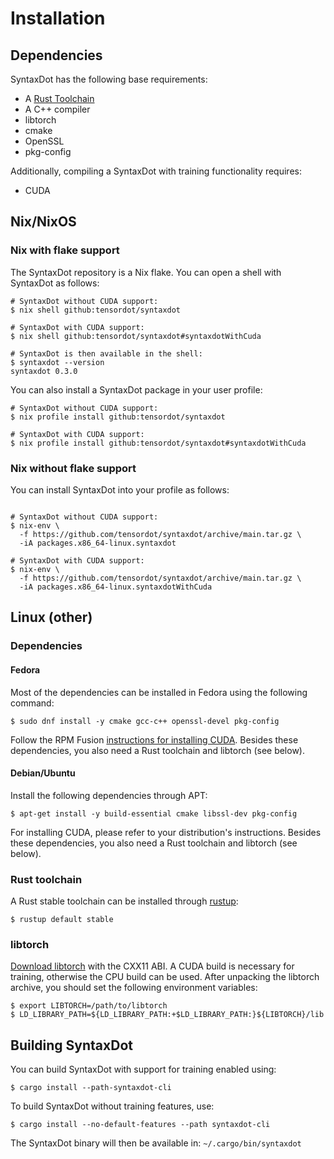 # Installation

## Dependencies

SyntaxDot has the following base requirements:

* A [Rust Toolchain](https://rustup.rs/)
* A C++ compiler
* libtorch
* cmake
* OpenSSL
* pkg-config

Additionally, compiling a SyntaxDot with training functionality requires:

* CUDA

## Nix/NixOS

### Nix with flake support

The SyntaxDot repository is a Nix flake. You can open a shell with SyntaxDot
as follows:

```shell
# SyntaxDot without CUDA support:
$ nix shell github:tensordot/syntaxdot

# SyntaxDot with CUDA support:
$ nix shell github:tensordot/syntaxdot#syntaxdotWithCuda 

# SyntaxDot is then available in the shell:
$ syntaxdot --version 
syntaxdot 0.3.0
```

You can also install a SyntaxDot package in your user profile:

```shell
# SyntaxDot without CUDA support:
$ nix profile install github:tensordot/syntaxdot

# SyntaxDot with CUDA support:
$ nix profile install github:tensordot/syntaxdot#syntaxdotWithCuda
```

### Nix without flake support

You can install SyntaxDot into your profile as follows:

```shell

# SyntaxDot without CUDA support:
$ nix-env \
  -f https://github.com/tensordot/syntaxdot/archive/main.tar.gz \
  -iA packages.x86_64-linux.syntaxdot

# SyntaxDot with CUDA support:
$ nix-env \
  -f https://github.com/tensordot/syntaxdot/archive/main.tar.gz \
  -iA packages.x86_64-linux.syntaxdotWithCuda
```

## Linux (other)

### Dependencies

#### Fedora

Most of the dependencies can be installed in Fedora using the following
command:

```shell
$ sudo dnf install -y cmake gcc-c++ openssl-devel pkg-config
```

Follow the RPM Fusion [instructions for installing
CUDA](https://rpmfusion.org/Howto/NVIDIA#CUDA). Besides these dependencies,
you also need a Rust toolchain and libtorch (see below).

#### Debian/Ubuntu

Install the following dependencies through APT:

```shell
$ apt-get install -y build-essential cmake libssl-dev pkg-config
```

For installing CUDA, please refer to your distribution's instructions.
Besides these dependencies, you also need a Rust toolchain and libtorch
(see below).

### Rust toolchain

A Rust stable toolchain can be installed through [rustup](https://rustup.rs/):

```shell
$ rustup default stable
```
### libtorch

[Download libtorch](https://pytorch.org/get-started/locally/) with the CXX11
ABI. A CUDA build is necessary for training, otherwise the CPU build can be
used. After unpacking the libtorch archive, you should set the following
environment variables:

```shell
$ export LIBTORCH=/path/to/libtorch
$ LD_LIBRARY_PATH=${LD_LIBRARY_PATH:+$LD_LIBRARY_PATH:}${LIBTORCH}/lib
```

## Building SyntaxDot

You can build SyntaxDot with support for training enabled using:

```shell
$ cargo install --path-syntaxdot-cli
```

To build SyntaxDot without training features, use:

```shell
$ cargo install --no-default-features --path syntaxdot-cli
```

The SyntaxDot binary will then be available in: ```~/.cargo/bin/syntaxdot```